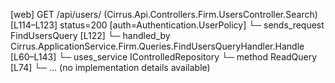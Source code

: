 [web] GET /api/users/  (Cirrus.Api.Controllers.Firm.UsersController.Search)  [L114–L123] status=200 [auth=Authentication.UserPolicy]
  └─ sends_request FindUsersQuery [L122]
    └─ handled_by Cirrus.ApplicationService.Firm.Queries.FindUsersQueryHandler.Handle [L60–L143]
      └─ uses_service IControlledRepository<User>
        └─ method ReadQuery [L74]
          └─ ... (no implementation details available)

